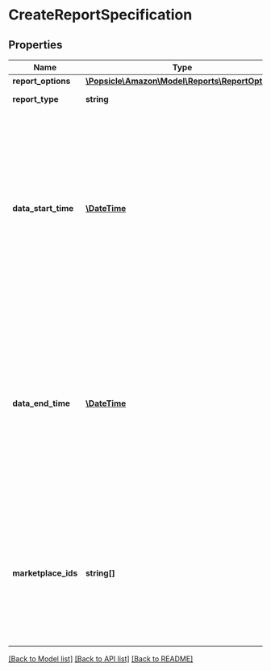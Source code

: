 # CreateReportSpecification

## Properties
Name | Type | Description | Notes
------------ | ------------- | ------------- | -------------
**report_options** | [**\Popsicle\Amazon\Model\Reports\ReportOptions**](ReportOptions.md) |  | [optional] 
**report_type** | **string** | The report type. | 
**data_start_time** | [**\DateTime**](\DateTime.md) | The start of a date and time range, in ISO 8601 date time format, used for selecting the data to report. The default is now. The value must be prior to or equal to the current date and time. Not all report types make use of this. | [optional] 
**data_end_time** | [**\DateTime**](\DateTime.md) | The end of a date and time range, in ISO 8601 date time format, used for selecting the data to report. The default is now. The value must be prior to or equal to the current date and time. Not all report types make use of this. | [optional] 
**marketplace_ids** | **string[]** | A list of marketplace identifiers. The report document&#x27;s contents will contain data for all of the specified marketplaces, unless the report type indicates otherwise. | 

[[Back to Model list]](../../README.md#documentation-for-models) [[Back to API list]](../../README.md#documentation-for-api-endpoints) [[Back to README]](../../README.md)

